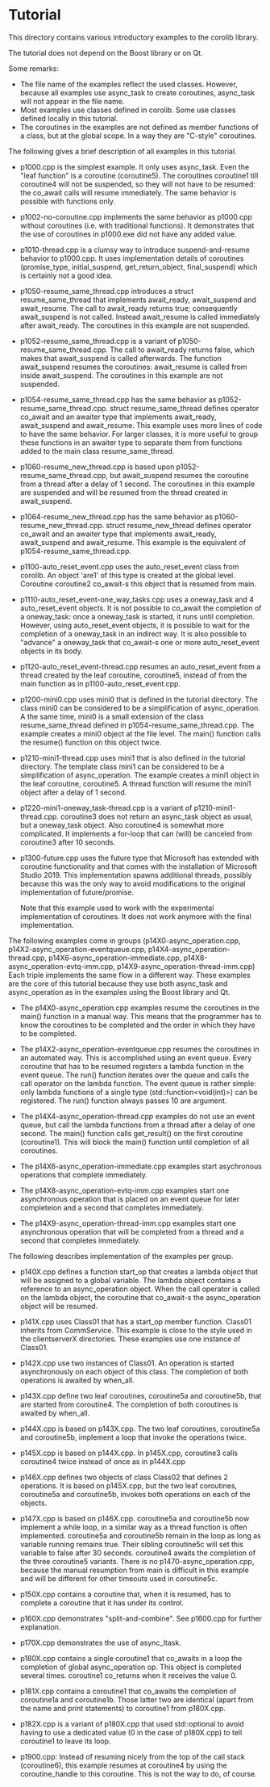 # Tutorial

This directory contains various introductory examples to the corolib library.

The tutorial does not depend on the Boost library or on Qt.

Some remarks:
* The file name of the examples reflect the used classes.
  However, because all examples use async_task to create coroutines, 
  async_task will not appear in the file name.
* Most examples use classes defined in corolib.
  Some use classes defined locally in this tutorial.
* The coroutines in the examples are not defined as member functions of a class,
  but at the global scope. In a way they are "C-style" coroutines.

The following gives a brief description of all examples in this tutorial.

* p1000.cpp is the simplest example. 
  It only uses async_task. Even the "leaf function" is a coroutine (coroutine5). 
  The coroutines coroutine1 till coroutine4 will not be suspended, so they will not have to be resumed: 
  the co_await calls will resume immediately. The same behavior is possible with functions only.

* p1002-no-coroutine.cpp implements the same behavior as p1000.cpp without coroutines
  (i.e. with traditional functions).
  It demonstrates that the use of coroutines in p1000.exe did not have any added value.

* p1010-thread.cpp is a clumsy way to introduce suspend-and-resume behavior to p1000.cpp.
  It uses implementation details of coroutines (promise_type, initial_suspend, get_return_object, 
  final_suspend) which is certainly not a good idea.

* p1050-resume_same_thread.cpp introduces a struct resume_same_thread that implements 
  await_ready, await_suspend and await_resume. The call to await_ready returns true;
  consequently await_suspend is not called.
  Instead await_resume is called immediately after await_ready.
  The coroutines in this example are not suspended.

* p1052-resume_same_thread.cpp is a variant of p1050-resume_same_thread.cpp.
  The call to await_ready returns false, which makes that await_suspend is called afterwards.
  The function await_suspend resumes the coroutines: await_resume is called from inside await_suspend.
  The coroutines in this example are not suspended.

* p1054-resume_same_thread.cpp has the same behavior as p1052-resume_same_thread.cpp.
  struct resume_same_thread defines operator co_await and an awaiter type that implements 
  await_ready, await_suspend and await_resume.
  This example uses more lines of code to have the same behavior.
  For larger classes, it is more useful to group these functions
  in an awaiter type to separate them from functions added to the main class resume_same_thread.

* p1060-resume_new_thread.cpp is based upon p1052-resume_same_thread.cpp, but await_suspend resumes the 
  coroutine from a thread after a delay of 1 second. 
  The coroutines in this example are suspended and will be resumed from the thread created in await_suspend.
  
* p1064-resume_new_thread.cpp has the same behavior as p1060-resume_new_thread.cpp.
  struct resume_new_thread defines operator co_await and an awaiter type that implements 
  await_ready, await_suspend and await_resume.
  This example is the equivalent of p1054-resume_same_thread.cpp.

* p1100-auto_reset_event.cpp uses the auto_reset_event class from corolib.
  An object 'are1' of this type is created at the global level.
  Coroutine coroutine2 co_await-s this object that is resumed from main.

* p1110-auto_reset_event-one_way_tasks.cpp uses a oneway_task and 4 auto_reset_event objects.
  It is not possible to co_await the completion of a oneway_task: once a oneway_task is started, it runs
  until completion.
  However, using auto_reset_event objects, it is possible to wait for the completion of a oneway_task 
  in an indirect way.
  It is also possible to "advance" a oneway_task that co_await-s one or more auto_reset_event objects 
  in its body.

* p1120-auto_reset_event-thread.cpp resumes an auto_reset_event from a thread created by the leaf coroutine,
  coroutine5, instead of from the main function as in p1100-auto_reset_event.cpp.

* p1200-mini0.cpp uses mini0 that is defined in the tutorial directory.
  The class mini0 can be considered to be a simplification of async_operation<void>.
  A the same time, mini0 is a small extension of the class resume_same_thread
  defined in p1054-resume_same_thread.cpp.
  The example creates a mini0 object at the file level.
  The main() function calls the resume() function on this object twice.

* p1210-mini1-thread.cpp uses mini1 that is also defined in the tutorial directory.
  The template class mini1 can be considered to be a simplification of async_operation<T>.
  The example creates a mini1 object in the leaf coroutine, coroutine5.
  A thread function will resume the mini1 object after a delay of 1 second.

* p1220-mini1-oneway_task-thread.cpp is a variant of p1210-mini1-thread.cpp.
  coroutine3 does not return an async_task<int> object as usual, but a oneway_task object.
  Also coroutine4 is somewhat more complicated.
  It implements a for-loop that can (will) be canceled from coroutine3 after 10 seconds.

* p1300-future.cpp uses the future type that Microsoft has extended with coroutine functionality
  and that comes with the installation of Microsoft Studio 2019.
  This implementation spawns additional threads,
  possibly because this was the only way to avoid modifications
  to the original implementation of future/promise.

    Note that this example used to work with the experimental implementation of coroutines. It does not work anymore with the final implementation.

The following examples come in groups
(p14X0-async_operation.cpp, p14X2-async_operation-eventqueue.cpp, p14X4-async_operation-thread.cpp, 
p14X6-async_operation-immediate.cpp, p14X8-async_operation-evtq-imm.cpp, p14X9-async_operation-thread-imm.cpp)
Each triple implements the same flow in a different way.
These examples are the core of this tutorial because they use both async_task and async_operation 
as in the examples using the Boost library and Qt.

* The p14X0-async_operation.cpp examples resume the coroutines in the main() function in a manual way.
  This means that the programmer has to know the coroutines to be completed
  and the order in which they have to be completed.

* The p14X2-async_operation-eventqueue.cpp resumes the coroutines in an automated way.
  This is accomplished using an event queue.
  Every coroutine that has to be resumed registers a lambda function in the event queue.
  The run() function iterates over the queue and calls the call operator on the lambda function.
  The event queue is rather simple: only lambda functions of a single type (std::function<void(int)>)
  can be registered.
  The run() function always passes 10 are argument.

* The p14X4-async_operation-thread.cpp examples do not use an event queue, but call the lambda functions 
  from a thread after a delay of one second.
  The main() function calls get_result() on the first coroutine (coroutine1).
  This will block the main() function until completion of all coroutines.

* The p14X6-async_operation-immediate.cpp examples start asychronous operations that complete immediately.

* The p14X8-async_operation-evtq-imm.cpp examples start one asynchronous operation that is placed on an event queue for later completeion and a second
  that completes immediately.

* The p14X9-async_operation-thread-imm.cpp examples start one asynchronous operation that will be completed from a thread and a second
  that completes immediately.
  
The following describes implementation of the examples per group.

* p140X.cpp defines a function start_op that creates a lambda object that will be assigned to a global variable.
  The lambda object contains a reference to an async_operation object.
  When the call operator is called on the lambda object,
  the coroutine that co_await-s the async_operation object will be resumed.

* p141X.cpp uses Class01 that has a start_op member function.
  Class01 inherits from CommService.
  This example is close to the style used in the clientserverX directories.
  These examples use one instance of Class01.

* p142X.cpp use two instances of Class01.
  An operation is started asynchronously on each object of this class.
  The completion of both operations is awaited by when_all.

* p143X.cpp define two leaf coroutines, coroutine5a and coroutine5b, that are started from coroutine4.
  The completion of both coroutines is awaited by when_all.

* p144X.cpp is based on p143X.cpp.
  The two leaf coroutines, coroutine5a and coroutine5b,
  implement a loop that invoke the operations twice.

* p145X.cpp is based on p144X.cpp.
  In p145X.cpp, coroutine3 calls coroutine4 twice instead of once as in p144X.cpp

* p146X.cpp defines two objects of class Class02 that defines 2 operations.
  It is based on p145X.cpp, but the two leaf coroutines, coroutine5a and coroutine5b,
  invokes both operations on each of the objects.

* p147X.cpp is based on p146X.cpp.
  coroutine5a and coroutine5b now implement a while loop,
  in a similar way as a thread function is often implemented.
  coroutine5a and coroutine5b remain in the loop as long as variable running remains true.
  Their sibling coroutine5c will set this variable to false after 30 seconds.
  coroutine4 awaits the completion of the three coroutine5 variants.
  There is no p1470-async_operation.cpp, because the manual resumption from main is difficult 
  in this example and will be different for other timeouts used in coroutine5c.

* p150X.cpp contains a coroutine that, when it is resumed, has to complete a coroutine that it has under its control.

* p160X.cpp demonstrates "split-and-combine". See p1600.cpp for further explanation.

* p170X.cpp demonstrates the use of async_ltask.

* p180X.cpp contains a single coroutine1 that co_awaits in a loop the completion of global async_operation<int> op.
  This object is completed several times. coroutine1 co_returns when it receives the value 0.

* p181X.cpp contains a coroutine1 that co_awaits the completion of coroutine1a and coroutine1b. Those latter
  two are identical (apart from the name and print statements) to coroutine1 from p180X.cpp.

* p182X.cpp is a variant of p180X.cpp that used std::optional<int> to avoid having to use a dedicated
  value (0 in the case of p180X.cpp) to tell coroutine1 to leave its loop.

* p1900.cpp: Instead of resuming nicely from the top of the call stack (coroutine6),
  this example resumes at coroutine4 by using the coroutine_handle to this coroutine.
  This is not the way to do, of course.
